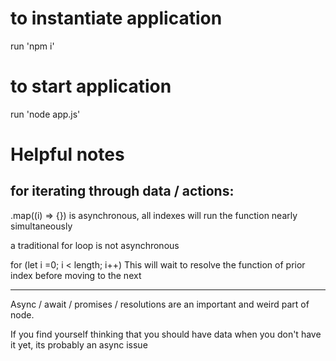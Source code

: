# to instantiate application
run 'npm i'

# to start application
run 'node app.js'

# Helpful notes
for iterating through data / actions:
--------------------------------------
.map((i) => {}) is asynchronous, all indexes will run the function nearly simultaneously


a traditional for loop is not asynchronous

for (let i =0; i < length; i++) This will wait to resolve the function of prior index before moving to the next


---------------------------------------
Async / await / promises / resolutions are an important and weird part of node. 

If you find yourself thinking that you should have data when you don't have it yet, its probably an async issue
